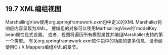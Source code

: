 ## 19.7 XML编组视图

MarshallingView使用org.springframework.oxm包中定义的XML Marshaller将响应内容呈现为XML。 要编组的对象可以使用MarhsallingView的\`modelKey bean属性显式设置。 或者，视图将遍历所有模型属性并编组Marshaller支持的第一个类型。 有关org.springframework.oxm软件包中的功能的更多信息，请参阅使用O / X Mappers编组XML的章节。

